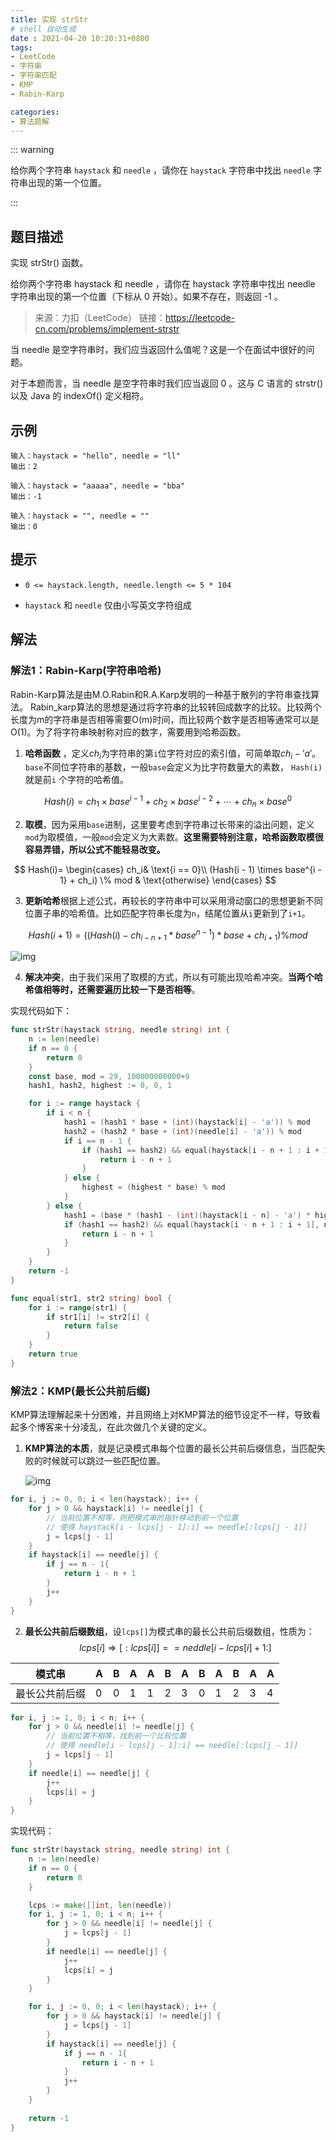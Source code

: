 ```yaml
---
title: 实现 strStr
# shell 自动生成
date : 2021-04-20 10:20:31+0800
tags:
- LeetCode
- 字符串
- 字符串匹配
- KMP
- Rabin-Karp

categories:
- 算法题解
---
```




::: warning

给你两个字符串 `haystack` 和 `needle` ，请你在 `haystack` 字符串中找出 `needle` 字符串出现的第一个位置。

:::

<!-- more -->

## 题目描述

实现 strStr() 函数。

给你两个字符串 haystack 和 needle ，请你在 haystack 字符串中找出 needle 字符串出现的第一个位置（下标从 0 开始）。如果不存在，则返回  -1 。

 

> 来源：力扣（LeetCode）
> 链接：https://leetcode-cn.com/problems/implement-strstr

当 needle 是空字符串时，我们应当返回什么值呢？这是一个在面试中很好的问题。

对于本题而言，当 needle 是空字符串时我们应当返回 0 。这与 C 语言的 strstr() 以及 Java 的 indexOf() 定义相符。

## 示例

```
输入：haystack = "hello", needle = "ll"
输出：2

输入：haystack = "aaaaa", needle = "bba"
输出：-1

输入：haystack = "", needle = ""
输出：0
```

## 提示

- `0 <= haystack.length, needle.length <= 5 * 104`

- `haystack` 和 `needle` 仅由小写英文字符组成

  

## 解法

### 解法1：Rabin-Karp(字符串哈希)



Rabin-Karp算法是由M.O.Rabin和R.A.Karp发明的一种基于散列的字符串查找算法。
Rabin_karp算法的思想是通过将字符串的比较转回成数字的比较。比较两个长度为m的字符串是否相等需要O(m)时间，而比较两个数字是否相等通常可以是O(1)。为了将字符串映射称对应的数字，需要用到哈希函数。

1. **哈希函数** ，定义$ch_i$为字符串的第`i`位字符对应的索引值，可简单取$ch_i - 'a'$。`base`不同位字符串的基数，一般`base`会定义为比字符数量大的素数， `Hash(i)` 就是前`i` 个字符的哈希值。

$$
Hash(i)=ch_1 \times base^{i	-1}+ch_2 \times base^{i	- 2}+\cdots+ch_n \times base^{0}
$$

2. **取模**，因为采用`base`进制，这里要考虑到字符串过长带来的溢出问题，定义`mod`为取模值，一般`mod`会定义为大素数。**这里需要特别注意，哈希函数取模很容易弄错，所以公式不能轻易改变。**

$$
Hash(i)=
\begin{cases}
ch_i& \text{i == 0}\\
(Hash(i - 1)  \times  base^{i - 1} + ch_i) \% mod & \text{otherwise}
\end{cases}
$$

3. **更新哈希**根据上述公式，再较长的字符串中可以采用滑动窗口的思想更新不同位置子串的哈希值。比如匹配字符串长度为`n`，结尾位置从`i`更新到了`i+1`。

$$
Hash(i + 1) =((Hash(i) - ch_{i - n + 1} * base^{n - 1}) * base + ch_{i + 1}) \% mod
$$

![img](./Rabin-Karp.jpg)

4. **解决冲突**，由于我们采用了取模的方式，所以有可能出现哈希冲突。**当两个哈希值相等时，还需要遍历比较一下是否相等**。



实现代码如下：


```go
func strStr(haystack string, needle string) int {
	n := len(needle)
	if n == 0 {
		return 0
	}
	const base, mod = 29, 100000000000+9
	hash1, hash2, highest := 0, 0, 1

	for i := range haystack {
		if i < n {
			hash1 = (hash1 * base + (int)(haystack[i] - 'a')) % mod
			hash2 = (hash2 * base + (int)(needle[i] - 'a')) % mod
			if i == n - 1 {
				if (hash1 == hash2) && equal(haystack[i - n + 1 : i + 1], needle) {
					return i - n + 1
				}
			} else {
				highest = (highest * base) % mod
			}
		} else {
			hash1 = (base * (hash1 - (int)(haystack[i - n] - 'a') * highest) + (int)(haystack[i] - 'a')) % mod
			if (hash1 == hash2) && equal(haystack[i - n + 1 : i + 1], needle) {
				return i - n + 1
			}
		}
	}
	return -1
}

func equal(str1, str2 string) bool {
	for i := range(str1) {
		if str1[i] != str2[i] {
			return false
		}
	}
	return true
}
```



### 解法2：KMP(最长公共前后缀)



KMP算法理解起来十分困难，并且网络上对KMP算法的细节设定不一样，导致看起多个博客来十分凌乱，在此次做几个关键的定义。

1. **KMP算法的本质**，就是记录模式串每个位置的最长公共前后缀信息，当匹配失败的时候就可以跳过一些匹配位置。

   ![img](./kmp1.jpg)

```go
for i, j := 0, 0; i < len(haystack); i++ {
	for j > 0 && haystack[i] != needle[j] {
        // 当前位置不相等，则把模式串的指针移动到前一个位置
        // 使得 haystack[i - lcps[j - 1]:i] == needle[:lcps[j - 1]]
    	j = lcps[j - 1]
    }
    if haystack[i] == needle[j] {
    	if j == n - 1{
    		return i - n + 1
    	}
    	j++
    }
}
```



2. **最长公共前后缀数组**，设`lcps[]`为模式串的最长公共前后缀数组，性质为：
   $$
   lcps[i] \Rightarrow	[:lcps[i]] ==  neddle[i - lcps[i] + 1:]
   $$
   

| 模式串         | A    | B    | A    | A    | B    | A    | B    | A    | B    | A    | A    |
| -------------- | ---- | ---- | ---- | ---- | ---- | ---- | ---- | ---- | ---- | ---- | ---- |
| 最长公共前后缀 | 0    | 0    | 1    | 1    | 2    | 3    | 0    | 1    | 2    | 3    | 4    |



```go
for i, j := 1, 0; i < n; i++ {
	for j > 0 && needle[i] != needle[j] {
        // 当前位置不相等，找到前一个比较位置
        // 使得 needle[i - lcps[j - 1]:i] == needle[:lcps[j - 1]]
		j = lcps[j - 1]
	}
	if needle[i] == needle[j] {
		j++
		lcps[i] = j
	}
}
```



实现代码：

```go
func strStr(haystack string, needle string) int {
    n := len(needle)
    if n == 0 {
        return 0
    }

    lcps := make([]int, len(needle))
    for i, j := 1, 0; i < n; i++ {
        for j > 0 && needle[i] != needle[j] {
            j = lcps[j - 1]
        }
        if needle[i] == needle[j] {
            j++
            lcps[i] = j
        }
    }

    for i, j := 0, 0; i < len(haystack); i++ {
        for j > 0 && haystack[i] != needle[j] {
            j = lcps[j - 1]
        }
        if haystack[i] == needle[j] {
            if j == n - 1{
                return i - n + 1
            }
            j++
        }
    }
    
    return -1
}
```

